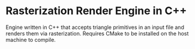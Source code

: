 # Rasterization Render Engine in C++
Engine written in C++ that accepts triangle primitives in an input file and renders them via rasterization. Requires CMake to be installed on the host machine to compile. 
